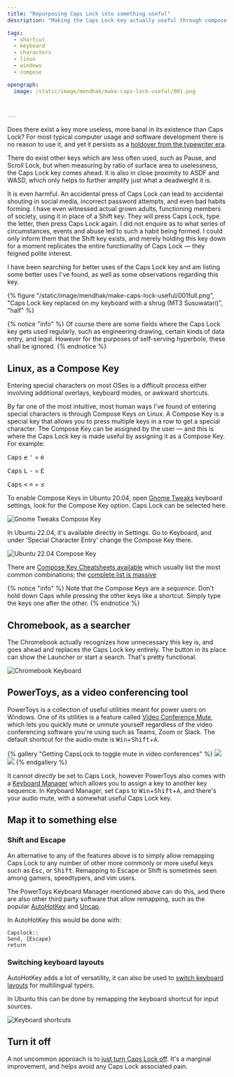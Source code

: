 ```yaml
---
title: "Repurposing Caps Lock into something useful"
description: "Making the Caps Lock key actually useful through compose keys or video conference mute"

tags: 
  - shortcut
  - keyboard
  - characters
  - linux
  - windows
  - compose

opengraph: 
  image: /static/image/mendhak/make-caps-lock-useful/001.png



---
```



Does there exist a key more useless, more banal in its existence than Caps Lock?  For most typical computer usage and software development there is no reason to use it, and yet it persists as a [holdover from the typewriter era](https://www.howtogeek.com/683823/why-does-the-caps-lock-key-exist-and-why-was-it-created/).   

There do exist other keys which are less often used, such as Pause, and Scroll Lock, but when measuring by ratio of surface area to uselessness, the Caps Lock key comes ahead.  It is also in close proximity to ASDF and WASD, which only helps to further amplify just what a deadweight it is.  

It is even harmful.  An accidental press of Caps Lock can lead to accidental shouting in social media, incorrect password attempts, and even bad habits forming.  I have even witnessed actual grown adults, functioning members of society, using it in place of a Shift key.  They will press Caps Lock, type the letter, then press Caps Lock again.  I did not enquire as to what series of circumstances, events and abuse led to such a habit being formed.  I could only inform them that the Shift key exists, and merely holding this key down for a moment replicates the entire functionality of Caps Lock — they feigned polite interest.  

I have been searching for better uses of the Caps Lock key and am listing some better uses I've found, as well as some observations regarding this key.   

{% figure "/static/image/mendhak/make-caps-lock-useful/001full.png", "Caps Lock key replaced on my keyboard with a shrug (MT3 Susuwatari)", "half" %}

{% notice "info" %}
Of course there are some fields where the Caps Lock key gets used regularly, such as engineering drawing, certain kinds of data entry, and legal.  However for the purposes of self-serving hyperbole, these shall be ignored. 
{% endnotice %}

## Linux, as a Compose Key

Entering special characters on most OSes is a difficult process either involving additional overlays, keyboard modes, or awkward shortcuts.  

By far one of the most intuitive, most human ways I've found of entering special characters is through Compose Keys on Linux.  A Compose Key is a special key that allows you to press multiple keys in a row to get a special character.  The Compose Key can be assigned by the user — and this is where the Caps Lock key is made useful by assigning it as a Compose Key. For example: 

<kbd>Caps</kbd> <kbd>e</kbd> <kbd>'</kbd> = é

<kbd>Caps</kbd> <kbd>L</kbd> <kbd>-</kbd> = £

<kbd>Caps</kbd> <kbd><</kbd> <kbd>=</kbd> = ≤


To enable Compose Keys in Ubuntu 20.04, open [Gnome Tweaks](https://linuxhint.com/gnome_tweak_installation_ubuntu/) keyboard settings, look for the Compose Key option. Caps Lock can be selected here.  

![Gnome Tweaks Compose Key](/static/image/mendhak/make-caps-lock-useful/003.png)

In Ubuntu 22.04, it's available directly in Settings.  Go to Keyboard, and under 'Special Character Entry' change the Compose Key there.  

![Ubuntu 22.04 Compose Key](/static/image/mendhak/make-caps-lock-useful/003b.png)

There are [Compose Key Cheatsheets available](https://cheatography.com/davechild/cheat-sheets/ubuntu-compose-key-combinations/) which usually list the most common combinations; the [complete list is massive](https://cgit.freedesktop.org/xorg/lib/libX11/plain/nls/en_US.UTF-8/Compose.pre)

{% notice "info" %}
Note that the Compose Keys are a _sequence_.  Don't hold down Caps while pressing the other keys like a shortcut.  Simply type the keys one after the other. 
{% endnotice %}

## Chromebook, as a searcher

The Chromebook actually recognizes how unnecessary this key is, and goes ahead and replaces the Caps Lock key entirely.  The button in its place can show the Launcher or start a search.  That's pretty functional. 

![Chromebook Keyboard](/static/image/mendhak/make-caps-lock-useful/002.jpg)


## PowerToys, as a video conferencing tool

PowerToys is a collection of useful utilities meant for power users on Windows.  One of its utilities is a feature called [Video Conference Mute](https://docs.microsoft.com/en-us/windows/powertoys/video-conference-mute), which lets you quickly mute or unmute yourself regardless of the video conferencing software you're using such as Teams, Zoom or Slack.  The default shortcut for the audio mute is <kbd>Win</kbd>+<kbd>Shift</kbd>+<kbd>A</kbd>.  


{% gallery "Getting CapsLock to toggle mute in video conferences" %}
![](/static/image/mendhak/make-caps-lock-useful/007.png)
![](/static/image/mendhak/make-caps-lock-useful/006.png)
{% endgallery %}



It  cannot _directly_ be set to Caps Lock, however PowerToys also comes with a [Keyboard Manager](https://docs.microsoft.com/en-us/windows/powertoys/keyboard-manager) which allows you to assign a key to another key sequence. In Keyboard Manager, set <kbd>Caps</kbd> to <kbd>Win</kbd>+<kbd>Shift</kbd>+<kbd>A</kbd>, and there's your audio mute, with a somewhat useful Caps Lock key. 

## Map it to something else

### Shift and Escape 

An alternative to any of the features above is to simply allow remapping Caps Lock to any number of other more commonly or more useful keys such as <kbd>Esc</kbd>, or <kbd>Shift</kbd>.  Remapping to Escape or Shift is sometimes seen among gamers, speedtypers, and vim users.  

The PowerToys Keyboard Manager mentioned above can do this, and there are also other third party software that allow remapping, such as the popular [AutoHotKey](https://www.autohotkey.com/) and [Uncap](https://github.com/susam/uncap).  

In AutoHotKey this would be done with: 

```
Capslock::
Send, {Escape}
return
```

### Switching keyboard layouts

AutoHotKey adds a lot of versatility, it can also be used to [switch keyboard layouts](https://superuser.com/questions/429930/using-capslock-to-switch-the-keyboard-language-layout-on-windows-7) for multilingual typers.  

In Ubuntu this can be done by remapping the keyboard shortcut for input sources. 

![Keyboard shortcuts](/static/image/mendhak/make-caps-lock-useful/004.png)


## Turn it off

A not uncommon approach is to [just turn Caps Lock off](https://www.wikihow.com/Turn-Off-Caps-Lock).  It's a marginal improvement, and helps avoid any Caps Lock associated pain. 


